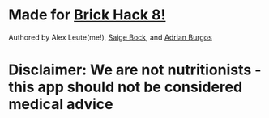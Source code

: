 # Made for [Brick Hack 8!](https://brickhack.io)
Authored by Alex Leute(me!), [Saige Bock](https://github.com/SaigeMoon), and [Adrian Burgos](https://github.com/awb8593)
# Disclaimer: We are not nutritionists - this app should not be considered medical advice
